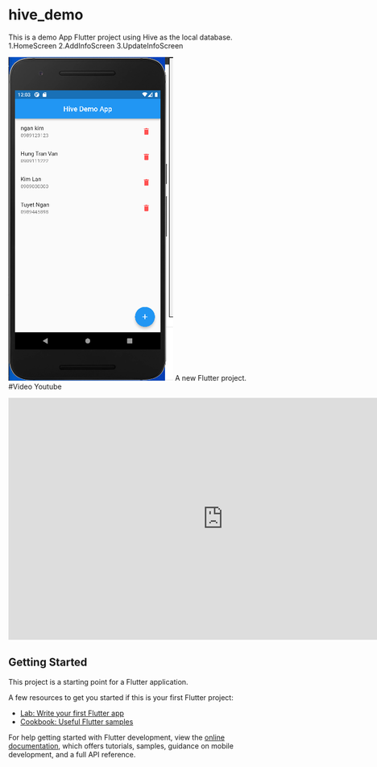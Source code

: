 # hive_demo
This is a demo App Flutter project using Hive as the local database.
	1.HomeScreen
	2.AddInfoScreen
	3.UpdateInfoScreen

![alt text](https://github.com/designpro24h/-hive_demo/blob/main/screenshort/flutter_hive.png)
A new Flutter project.
#Video Youtube
<iframe width="852" height="480" src="https://www.youtube.com/embed/w6-o8bdtjPE" title="Flutter Hive - Local Storage (FLUTTER Tutorial)" frameborder="0" allow="accelerometer; autoplay; clipboard-write; encrypted-media; gyroscope; picture-in-picture" allowfullscreen></iframe>


## Getting Started

This project is a starting point for a Flutter application.

A few resources to get you started if this is your first Flutter project:

- [Lab: Write your first Flutter app](https://docs.flutter.dev/get-started/codelab)
- [Cookbook: Useful Flutter samples](https://docs.flutter.dev/cookbook)

For help getting started with Flutter development, view the
[online documentation](https://docs.flutter.dev/), which offers tutorials,
samples, guidance on mobile development, and a full API reference.

